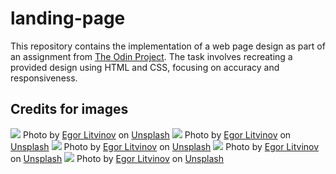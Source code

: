 # landing-page
This repository contains the implementation of a web page design as part of an assignment from [The Odin Project](https://www.theodinproject.com/lessons/foundations-landing-page). The task involves recreating a provided design using HTML and CSS, focusing on accuracy and responsiveness.


## Credits for images
      
<img src="./images/egor-litvinov-Bpi5JBsyNjg-unsplash.jpg">
Photo by <a href="https://unsplash.com/@litvinov?utm_content=creditCopyText&utm_medium=referral&utm_source=unsplash">Egor Litvinov</a> on <a href="https://unsplash.com/photos/a-close-up-of-a-flower-with-a-blurry-background-Bpi5JBsyNjg?utm_content=creditCopyText&utm_medium=referral&utm_source=unsplash">Unsplash</a>

<img src="./images/egor-litvinov-VYu3zNM6FxY-unsplash.jpg">
Photo by <a href="https://unsplash.com/@litvinov?utm_content=creditCopyText&utm_medium=referral&utm_source=unsplash">Egor Litvinov</a> on <a href="https://unsplash.com/photos/a-blurry-photo-of-a-bunch-of-flowers-VYu3zNM6FxY?utm_content=creditCopyText&utm_medium=referral&utm_source=unsplash">Unsplash</a>

<img src="./images/egor-litvinov-f9UAjeJ8Rzc-unsplash.jpg">
Photo by <a href="https://unsplash.com/@litvinov?utm_content=creditCopyText&utm_medium=referral&utm_source=unsplash">Egor Litvinov</a> on <a href="https://unsplash.com/photos/a-flower-that-is-in-the-middle-of-a-picture-f9UAjeJ8Rzc?utm_content=creditCopyText&utm_medium=referral&utm_source=unsplash">Unsplash</a>

<img src="./images/egor-litvinov-h9KUPkrOrYI-unsplash.jpg">
Photo by <a href="https://unsplash.com/@litvinov?utm_content=creditCopyText&utm_medium=referral&utm_source=unsplash">Egor Litvinov</a> on <a href="https://unsplash.com/photos/a-bunch-of-flowers-that-are-in-the-air-h9KUPkrOrYI?utm_content=creditCopyText&utm_medium=referral&utm_source=unsplash">Unsplash</a>
      
<img src="./images/egor-litvinov-dZM6U8c_4sU-unsplash.jpg">
Photo by <a href="https://unsplash.com/@litvinov?utm_content=creditCopyText&utm_medium=referral&utm_source=unsplash">Egor Litvinov</a> on <a href="https://unsplash.com/photos/a-blurry-photo-of-a-flower-in-a-vase-dZM6U8c_4sU?utm_content=creditCopyText&utm_medium=referral&utm_source=unsplash">Unsplash</a>
      